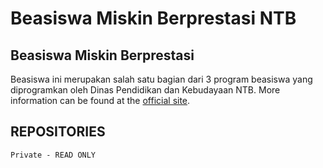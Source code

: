 # Beasiswa Miskin Berprestasi NTB

## Beasiswa Miskin Berprestasi

Beasiswa ini merupakan salah satu bagian dari 3 program beasiswa yang diprogramkan oleh Dinas Pendidikan dan Kebudayaan NTB.
More information can be found at the [official site](https://bmb.beasiswantbdalamnegeri.org).

## REPOSITORIES

`Private - READ ONLY`